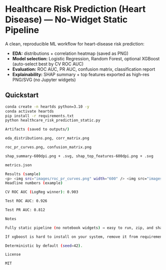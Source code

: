 # Healthcare Risk Prediction (Heart Disease) — No-Widget Static Pipeline

A clean, reproducible ML workflow for heart-disease risk prediction:

- **EDA:** distributions + correlation heatmap (saved as PNG)
- **Model selection:** Logistic Regression, Random Forest, optional XGBoost (auto-select best by CV ROC AUC)
- **Evaluation:** ROC AUC, PR AUC, confusion matrix, classification report
- **Explainability:** SHAP summary + top features exported as high-res PNG/SVG (no Jupyter widgets)

## Quickstart

```bash
conda create -n heartds python=3.10 -y
conda activate heartds
pip install -r requirements.txt
python healthcare_risk_prediction_static.py

Artifacts (saved to outputs/)

eda_distributions.png, corr_matrix.png

roc_pr_curves.png, confusion_matrix.png

shap_summary-600dpi.png + .svg, shap_top_features-600dpi.png + .svg

metrics.json

Results (sample)
<p> <img src="images/roc_pr_curves.png" width="600" /> <img src="images/confusion_matrix.png" width="360" /> </p> <p> <img src="images/shap_summary-600dpi.png" width="900" /> </p>
Headline numbers (example)

CV ROC AUC (LogReg winner): 0.903

Test ROC AUC: 0.926

Test PR AUC: 0.812

Notes

Fully static pipeline (no notebook widgets) → easy to run, zip, and share.

If xgboost is hard to install on your system, remove it from requirements.txt — the script falls back to LogReg/RF.

Deterministic by default (seed=42).

License

MIT
